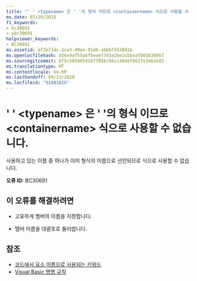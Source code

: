 ```yaml
---
title: "' ' <typename> 은 ' '의 형식 이므로 <containername> 식으로 사용할 수 없습니다."
ms.date: 07/20/2015
f1_keywords:
- bc30691
- vbc30691
helpviewer_keywords:
- BC30691
ms.assetid: af3b73dc-1ce3-49ee-91d6-abbbf5538916
ms.openlocfilehash: d36e9a755a6f5eaef7d1e2be2cbbeaf80163606f
ms.sourcegitcommit: bf5c5850654187705bc94cc40ebfb62fe346ab02
ms.translationtype: MT
ms.contentlocale: ko-KR
ms.lasthandoff: 09/23/2020
ms.locfileid: "91081026"
---
```

# <a name="typename-is-a-type-in-containername-and-cannot-be-used-as-an-expression"></a>' ' \<typename> 은 ' '의 형식 이므로 \<containername> 식으로 사용할 수 없습니다.

사용하고 있는 이름 중 하나가 이미 형식의 이름으로 선언되므로 식으로 사용할 수 없습니다.  
  
 **오류 ID:** BC30691  
  
## <a name="to-correct-this-error"></a>이 오류를 해결하려면  
  
- 고유하게 멤버의 이름을 지정합니다.  
  
- 멤버 이름을 대괄호로 둘러쌉니다.  
  
## <a name="see-also"></a>참조

- [코드에서 요소 이름으로 사용되는 키워드](../programming-guide/program-structure/keywords-as-element-names-in-code.md)
- [Visual Basic 명명 규칙](../programming-guide/program-structure/naming-conventions.md)
